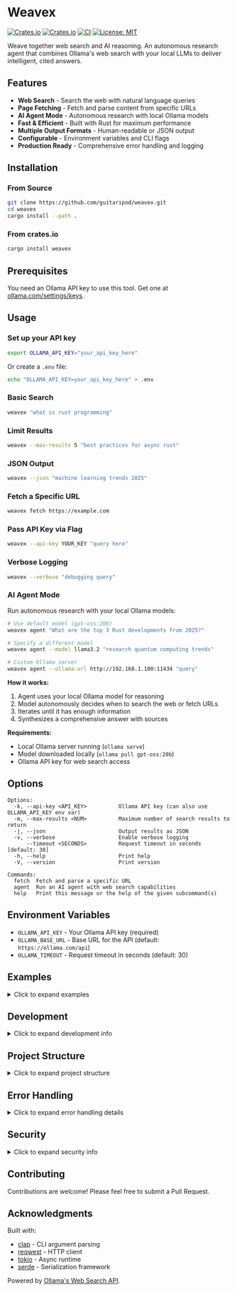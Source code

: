 # Weavex

[![Crates.io](https://img.shields.io/crates/v/weavex)](https://crates.io/crates/weavex)
[![Crates.io](https://img.shields.io/crates/d/weavex)](https://crates.io/crates/weavex)
[![CI](https://github.com/guitaripod/Weavex/actions/workflows/ci.yml/badge.svg)](https://github.com/guitaripod/Weavex/actions/workflows/ci.yml)
[![License: MIT](https://img.shields.io/badge/License-MIT-yellow.svg)](https://opensource.org/licenses/MIT)

Weave together web search and AI reasoning. An autonomous research agent that combines Ollama's web search with your local LLMs to deliver intelligent, cited answers.

## Features

- **Web Search** - Search the web with natural language queries
- **Page Fetching** - Fetch and parse content from specific URLs
- **AI Agent Mode** - Autonomous research with local Ollama models
- **Fast & Efficient** - Built with Rust for maximum performance
- **Multiple Output Formats** - Human-readable or JSON output
- **Configurable** - Environment variables and CLI flags
- **Production Ready** - Comprehensive error handling and logging

## Installation

### From Source

```bash
git clone https://github.com/guitaripod/weavex.git
cd weavex
cargo install --path .
```

### From crates.io

```bash
cargo install weavex
```

## Prerequisites

You need an Ollama API key to use this tool. Get one at [ollama.com/settings/keys](https://ollama.com/settings/keys).

## Usage

### Set up your API key

```bash
export OLLAMA_API_KEY="your_api_key_here"
```

Or create a `.env` file:

```bash
echo "OLLAMA_API_KEY=your_api_key_here" > .env
```

### Basic Search

```bash
weavex "what is rust programming"
```

### Limit Results

```bash
weavex --max-results 5 "best practices for async rust"
```

### JSON Output

```bash
weavex --json "machine learning trends 2025"
```

### Fetch a Specific URL

```bash
weavex fetch https://example.com
```

### Pass API Key via Flag

```bash
weavex --api-key YOUR_KEY "query here"
```

### Verbose Logging

```bash
weavex --verbose "debugging query"
```

### AI Agent Mode

Run autonomous research with your local Ollama models:

```bash
# Use default model (gpt-oss:20b)
weavex agent "What are the top 3 Rust developments from 2025?"

# Specify a different model
weavex agent --model llama3.2 "research quantum computing trends"

# Custom Ollama server
weavex agent --ollama-url http://192.168.1.100:11434 "query"
```

**How it works:**
1. Agent uses your local Ollama model for reasoning
2. Model autonomously decides when to search the web or fetch URLs
3. Iterates until it has enough information
4. Synthesizes a comprehensive answer with sources

**Requirements:**
- Local Ollama server running (`ollama serve`)
- Model downloaded locally (`ollama pull gpt-oss:20b`)
- Ollama API key for web search access

## Options

```
Options:
  -k, --api-key <API_KEY>          Ollama API key (can also use OLLAMA_API_KEY env var)
  -m, --max-results <NUM>          Maximum number of search results to return
  -j, --json                       Output results as JSON
  -v, --verbose                    Enable verbose logging
      --timeout <SECONDS>          Request timeout in seconds [default: 30]
  -h, --help                       Print help
  -V, --version                    Print version

Commands:
  fetch  Fetch and parse a specific URL
  agent  Run an AI agent with web search capabilities
  help   Print this message or the help of the given subcommand(s)
```

## Environment Variables

- `OLLAMA_API_KEY` - Your Ollama API key (required)
- `OLLAMA_BASE_URL` - Base URL for the API (default: `https://ollama.com/api`)
- `OLLAMA_TIMEOUT` - Request timeout in seconds (default: 30)

## Examples

<details>
<summary>Click to expand examples</summary>

### Research a Topic

```bash
weavex "latest rust async runtime benchmarks"
```

### Compare Technologies

```bash
weavex --max-results 10 "tokio vs async-std performance"
```

### Extract Page Content

```bash
weavex fetch https://blog.rust-lang.org/
```

### Integrate with Other Tools

```bash
weavex --json "rust web frameworks" | jq '.results[0].url'
```

### AI Agent Research

```bash
weavex agent "What are the latest benchmarks for Rust async runtimes?"
```

The agent will autonomously:
- Search for relevant benchmark articles
- Fetch specific benchmark results
- Compare data from multiple sources
- Provide a synthesized summary with citations

</details>

## Development

<details>
<summary>Click to expand development info</summary>

### Build

```bash
cargo build
```

### Run Tests

```bash
cargo test
```

### Release Build

```bash
cargo build --release
```

The release binary will be optimized with LTO and stripped of debug symbols.

</details>

## Project Structure

<details>
<summary>Click to expand project structure</summary>

```
src/
├── main.rs        - Application entry point and orchestration
├── agent.rs       - AI agent loop with tool execution
├── cli.rs         - CLI argument parsing with clap
├── client.rs      - Ollama web search API client
├── config.rs      - Configuration management
├── error.rs       - Custom error types with thiserror
├── formatter.rs   - Output formatting (human & JSON)
└── ollama_local.rs - Local Ollama chat API client
```

</details>

## Error Handling

<details>
<summary>Click to expand error handling details</summary>

The tool provides clear, actionable error messages:

- Missing API key → Instructions to set `OLLAMA_API_KEY`
- Network errors → Details about connection failures
- API errors → Status codes and error messages from Ollama
- Invalid responses → Clear parsing error descriptions

</details>

## Security

<details>
<summary>Click to expand security info</summary>

- API keys are never logged or printed
- `.env` files are gitignored by default
- Uses `rustls-tls` for secure HTTPS connections
- No hardcoded credentials or secrets

</details>

## Contributing

Contributions are welcome! Please feel free to submit a Pull Request.

## Acknowledgments

Built with:
- [clap](https://github.com/clap-rs/clap) - CLI argument parsing
- [reqwest](https://github.com/seanmonstar/reqwest) - HTTP client
- [tokio](https://github.com/tokio-rs/tokio) - Async runtime
- [serde](https://github.com/serde-rs/serde) - Serialization framework

Powered by [Ollama's Web Search API](https://ollama.com/blog/web-search).
